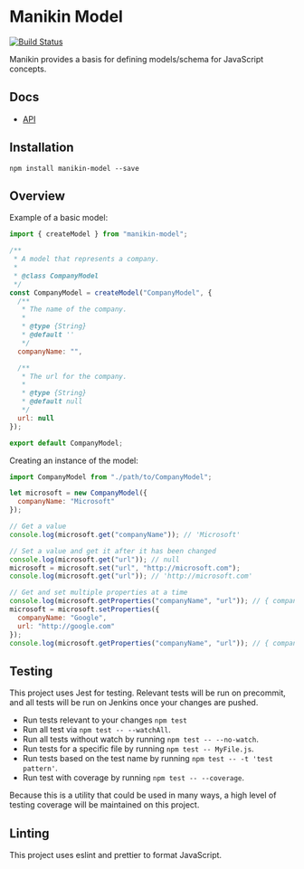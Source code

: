 # Manikin Model

[![Build Status](https://travis-ci.com/zillow/manikin-model.svg?branch=master)](https://travis-ci.com/zillow/manikin-model)

Manikin provides a basis for defining models/schema for JavaScript concepts.

## Docs

- [API](src/api.md)

## Installation

`npm install manikin-model --save`

## Overview

Example of a basic model:

```javascript
import { createModel } from "manikin-model";

/**
 * A model that represents a company.
 *
 * @class CompanyModel
 */
const CompanyModel = createModel("CompanyModel", {
  /**
   * The name of the company.
   *
   * @type {String}
   * @default ''
   */
  companyName: "",

  /**
   * The url for the company.
   *
   * @type {String}
   * @default null
   */
  url: null
});

export default CompanyModel;
```

Creating an instance of the model:

```javascript
import CompanyModel from "./path/to/CompanyModel";

let microsoft = new CompanyModel({
  companyName: "Microsoft"
});

// Get a value
console.log(microsoft.get("companyName")); // 'Microsoft'

// Set a value and get it after it has been changed
console.log(microsoft.get("url")); // null
microsoft = microsoft.set("url", "http://microsoft.com");
console.log(microsoft.get("url")); // 'http://microsoft.com'

// Get and set multiple properties at a time
console.log(microsoft.getProperties("companyName", "url")); // { companyName: 'Microsoft', url: 'http://microsoft.com'}
microsoft = microsoft.setProperties({
  companyName: "Google",
  url: "http://google.com"
});
console.log(microsoft.getProperties("companyName", "url")); // { companyName: 'Google', url: 'http://google.com'}
```

## Testing

This project uses Jest for testing. Relevant tests will be run on precommit, and all tests will be run on Jenkins once your changes are pushed.

- Run tests relevant to your changes `npm test`
- Run all test via `npm test -- --watchAll`.
- Run all tests without watch by running `npm test -- --no-watch`.
- Run tests for a specific file by running `npm test -- MyFile.js`.
- Run tests based on the test name by running `npm test -- -t 'test pattern'`.
- Run test with coverage by running `npm test -- --coverage`.

Because this is a utility that could be used in many ways, a high level of testing coverage will be maintained on this project.

## Linting

This project uses eslint and prettier to format JavaScript.
